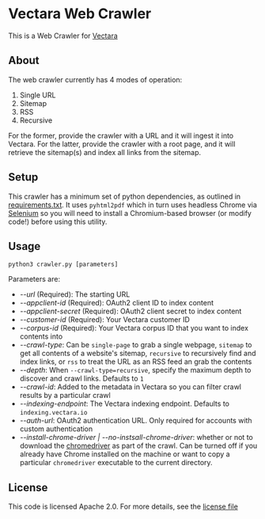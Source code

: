 # Vectara Web Crawler
This is a Web Crawler for [Vectara](https://vectara.com)

## About
The web crawler currently has 4 modes of operation:
1. Single URL
2. Sitemap
3. RSS
4. Recursive

For the former, provide the crawler with a URL and it will ingest it into
Vectara.  For the latter, provide the crawler with a root page, and it will
retrieve the sitemap(s) and index all links from the sitemap.

## Setup
This crawler has a minimum set of python dependencies, as outlined in
[requirements.txt](requirements.txt).  It uses `pyhtml2pdf` which in turn uses
headless Chrome via [Selenium](https://www.selenium.dev/) so you will need to
install a Chromium-based browser (or modify code!) before using this utility.

## Usage
`python3 crawler.py [parameters]`

Parameters are:
- *--url* (Required): The starting URL
- *--appclient-id* (Required): OAuth2 client ID to index content
- *--appclient-secret* (Required): OAuth2 client secret to index content
- *--customer-id* (Required): Your Vectara customer ID
- *--corpus-id* (Required): Your Vectara corpus ID that you want to index contents into
- *--crawl-type*: Can be `single-page` to grab a single webpage, `sitemap` to
get all contents of a website's sitemap, `recursive` to recursively find and index links,
or `rss` to treat the URL as an RSS feed an grab the contents
- *--depth*: When `--crawl-type=recursive`, specify the maximum depth to discover and
crawl links.  Defaults to `1`
- *--crawl-id*: Added to the metadata in Vectara so you can filter crawl
results by a particular crawl
- *--indexing-endpoint*: The Vectara indexing endpoint.  Defaults to
`indexing.vectara.io`
- *--auth-url*: OAuth2 authentication URL.  Only required for accounts with
custom authentication
- *--install-chrome-driver | --no-instsall-chrome-driver*: whether or not to download
the [chromedriver](https://chromedriver.chromium.org/downloads) as part of the crawl.
Can be turned off if you already have Chrome installed on the machine or want to copy
a particular `chromedriver` executable to the current directory.

## License
This code is licensed Apache 2.0.  For more details, see the [license file](LICENSE)
